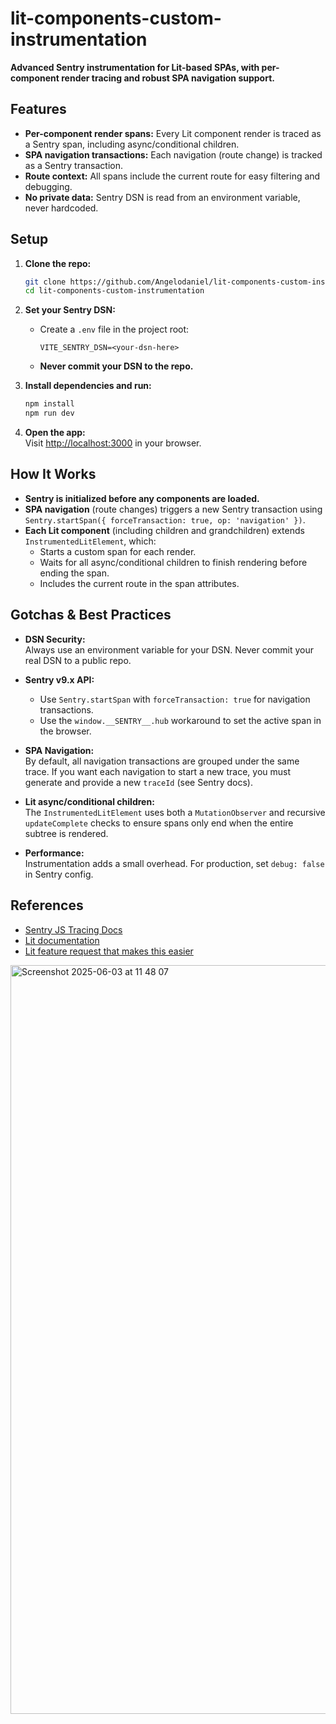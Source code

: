 # lit-components-custom-instrumentation

**Advanced Sentry instrumentation for Lit-based SPAs, with per-component render tracing and robust SPA navigation support.**

## Features

- **Per-component render spans:** Every Lit component render is traced as a Sentry span, including async/conditional children.
- **SPA navigation transactions:** Each navigation (route change) is tracked as a Sentry transaction.
- **Route context:** All spans include the current route for easy filtering and debugging.
- **No private data:** Sentry DSN is read from an environment variable, never hardcoded.

## Setup

1. **Clone the repo:**
   ```sh
   git clone https://github.com/Angelodaniel/lit-components-custom-instrumentation.git
   cd lit-components-custom-instrumentation
   ```

2. **Set your Sentry DSN:**
   - Create a `.env` file in the project root:
     ```
     VITE_SENTRY_DSN=<your-dsn-here>
     ```
   - **Never commit your DSN to the repo.**

3. **Install dependencies and run:**
   ```sh
   npm install
   npm run dev
   ```

4. **Open the app:**  
   Visit [http://localhost:3000](http://localhost:3000) in your browser.

## How It Works

- **Sentry is initialized before any components are loaded.**
- **SPA navigation** (route changes) triggers a new Sentry transaction using `Sentry.startSpan({ forceTransaction: true, op: 'navigation' })`.
- **Each Lit component** (including children and grandchildren) extends `InstrumentedLitElement`, which:
  - Starts a custom span for each render.
  - Waits for all async/conditional children to finish rendering before ending the span.
  - Includes the current route in the span attributes.

## Gotchas & Best Practices

- **DSN Security:**  
  Always use an environment variable for your DSN. Never commit your real DSN to a public repo.

- **Sentry v9.x API:**  
  - Use `Sentry.startSpan` with `forceTransaction: true` for navigation transactions.
  - Use the `window.__SENTRY__.hub` workaround to set the active span in the browser.

- **SPA Navigation:**  
  By default, all navigation transactions are grouped under the same trace. If you want each navigation to start a new trace, you must generate and provide a new `traceId` (see Sentry docs).

- **Lit async/conditional children:**  
  The `InstrumentedLitElement` uses both a `MutationObserver` and recursive `updateComplete` checks to ensure spans only end when the entire subtree is rendered.

- **Performance:**  
  Instrumentation adds a small overhead. For production, set `debug: false` in Sentry config.

## References

- [Sentry JS Tracing Docs](https://docs.sentry.io/platforms/javascript/tracing/instrumentation/#span-starting-options)
- [Lit documentation](https://lit.dev/)
- [Lit feature request that makes this easier](https://github.com/lit/lit/issues/3538)
<img width="1198" alt="Screenshot 2025-06-03 at 11 48 07" src="https://github.com/user-attachments/assets/30e69b1b-2062-431d-b458-040c2e51c359" />


